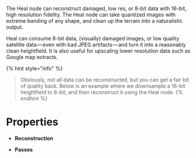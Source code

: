 


The Heal node can reconstruct damaged, low res, or 8-bit data with 16-bit, high resolution fidelity. The Heal node can take quantized images with extreme banding of any shape, and clean up the terrain into a naturalistic output.

Heal can consume 8-bit data, (visually) damaged images, or low quality satellite data — even with bad JPEG artifacts — and turn it into a reasonably clean heightfield. It is also useful for upscaling lower resolution data such as Google map extracts.

{% hint style="info" %}
> Obviously, not all data can be reconstructed, but you can get a fair bit of quality back. Below is an example where we downsample a 16-bit heightfield to 8-bit, and then reconstruct it using the Heal node.
{% endhint %}






# Properties

- **Reconstruction**  
  
- **Passes**  
  



